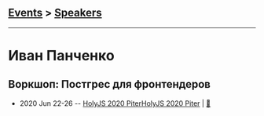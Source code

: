 ## [Events](../README.md) > [Speakers](../speakers.md)
---

# Иван Панченко

## Воркшоп: Постгрес для фронтендеров
- 2020 Jun 22-26 -- [HolyJS 2020 Piter](https://youtu.be/-LqaGUKTALo,https://youtu.be/lzHH_74JY6E)[HolyJS 2020 Piter](https://youtu.be/-LqaGUKTALo,https://youtu.be/lzHH_74JY6E)  | [:notebook:](https://assets.ctfassets.net/nn534z2fqr9f/4YglkMF6jW1UP9A7CHihV4/c54e7ced1945832d3d5e7290916a8458/Postgres_For_Frontenders_v2.pdf)  
